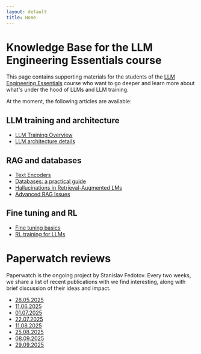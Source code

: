 ```yaml
---
layout: default
title: Home
---
```


# Knowledge Base for the LLM Engineering Essentials course

This page contains supporting materials for the students of the [LLM Engineering Essentials](https://github.com/Nebius-Academy/LLM-Engineering-Essentials/tree/main) course who want to go deeper and learn more about what's under the hood of LLMs and LLM training.

At the moment, the following articles are available:

## LLM training and architecture

* [LLM Training Overview](https://nebius-academy.github.io/knowledge-base/llm-training-overview/)
* [LLM architecture details](https://nebius-academy.github.io/knowledge-base/transformer-architectures/)

## RAG and databases

* [Text Encoders](https://nebius-academy.github.io/knowledge-base/text-encoders/)
* [Databases: a practical guide](https://nebius-academy.github.io/knowledge-base/databases-a-practical-guide/)
* [Hallucinations in Retrieval-Augmented LMs](https://nebius-academy.github.io/knowledge-base/hallucinations-in-ralms/)
* [Advanced RAG Issues](https://nebius-academy.github.io/knowledge-base/advanced-rag-issues/)

## Fine tuning and RL

* [Fine tuning basics](https://nebius-academy.github.io/knowledge-base/llm-customization/)
* [RL training for LLMs](https://nebius-academy.github.io/knowledge-base/rl-training/)

# Paperwatch reviews

Paperwatch is the ongoing project by Stanislav Fedotov. Every two weeks, we share a list of recent publications with we find interesting, along with brief discussion of their ideas and impact.

* [28.05.2025](https://nebius-academy.github.io/knowledge-base/paperwatch-28-05-2025/)
* [11.06.2025](https://nebius-academy.github.io/knowledge-base/paperwatch-11-06-2025/)
* [01.07.2025](https://nebius-academy.github.io/knowledge-base/paperwatch-01-07-2025/)
* [22.07.2025](https://nebius-academy.github.io/knowledge-base/paperwatch-22-07-2025/)
* [11.08.2025](https://nebius-academy.github.io/knowledge-base/paperwatch-11-08-2025/)
* [25.08.2025](https://nebius-academy.github.io/knowledge-base/paperwatch-25-08-2025/)
* [08.09.2025](https://nebius-academy.github.io/knowledge-base/paperwatch-08-09-2025/)
* [29.09.2025](https://nebius-academy.github.io/knowledge-base/paperwatch-29-09-2025/)
